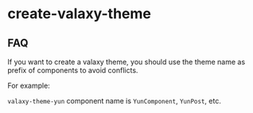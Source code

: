 # create-valaxy-theme

## FAQ

If you want to create a valaxy theme, you should use the theme name as prefix of components to avoid conflicts.

For example:

`valaxy-theme-yun` component name is `YunComponent`, `YunPost`, etc.
